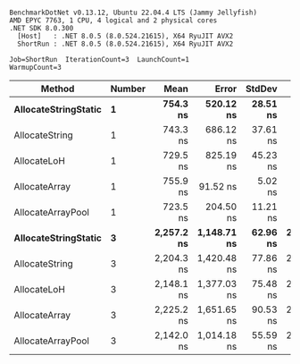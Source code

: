 ```

BenchmarkDotNet v0.13.12, Ubuntu 22.04.4 LTS (Jammy Jellyfish)
AMD EPYC 7763, 1 CPU, 4 logical and 2 physical cores
.NET SDK 8.0.300
  [Host]   : .NET 8.0.5 (8.0.524.21615), X64 RyuJIT AVX2
  ShortRun : .NET 8.0.5 (8.0.524.21615), X64 RyuJIT AVX2

Job=ShortRun  IterationCount=3  LaunchCount=1  
WarmupCount=3  

```
| Method               | Number | Mean       | Error       | StdDev   | Min        | Max        | Gen0   | Gen1   | Allocated |
|--------------------- |------- |-----------:|------------:|---------:|-----------:|-----------:|-------:|-------:|----------:|
| **AllocateStringStatic** | **1**      |   **754.3 ns** |   **520.12 ns** | **28.51 ns** |   **721.4 ns** |   **771.4 ns** | **0.0124** | **0.0114** |   **1.02 KB** |
| AllocateString       | 1      |   743.3 ns |   686.12 ns | 37.61 ns |   702.3 ns |   776.2 ns | 0.0124 | 0.0114 |   1.02 KB |
| AllocateLoH          | 1      |   729.5 ns |   825.19 ns | 45.23 ns |   677.3 ns |   757.9 ns | 0.0124 | 0.0114 |   1.02 KB |
| AllocateArray        | 1      |   755.9 ns |    91.52 ns |  5.02 ns |   752.4 ns |   761.7 ns | 0.0124 | 0.0114 |   1.02 KB |
| AllocateArrayPool    | 1      |   723.5 ns |   204.50 ns | 11.21 ns |   711.7 ns |   734.0 ns | 0.0124 | 0.0114 |   1.02 KB |
| **AllocateStringStatic** | **3**      | **2,257.2 ns** | **1,148.71 ns** | **62.96 ns** | **2,184.5 ns** | **2,294.8 ns** | **0.0343** | **0.0305** |   **3.07 KB** |
| AllocateString       | 3      | 2,204.3 ns | 1,420.48 ns | 77.86 ns | 2,143.7 ns | 2,292.1 ns | 0.0343 | 0.0305 |   3.07 KB |
| AllocateLoH          | 3      | 2,148.1 ns | 1,377.03 ns | 75.48 ns | 2,087.9 ns | 2,232.8 ns | 0.0343 | 0.0305 |   3.07 KB |
| AllocateArray        | 3      | 2,225.2 ns | 1,651.65 ns | 90.53 ns | 2,125.6 ns | 2,302.6 ns | 0.0343 | 0.0305 |   3.07 KB |
| AllocateArrayPool    | 3      | 2,142.0 ns | 1,014.18 ns | 55.59 ns | 2,094.9 ns | 2,203.3 ns | 0.0343 | 0.0305 |   3.07 KB |
